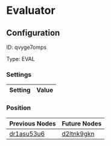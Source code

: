 # Evaluator
## Configuration
ID:  qvyge7omps

Type: EVAL 


### Settings
| Setting | Value  |
| :------------------------ | ---------------------------------------- |
 




### Position
| Previous Nodes | Future Nodes |
| :------------- | ------------ |
| [dr1asu53u6](./dr1asu53u6.md) | [d2ltnk9gkn](./d2ltnk9gkn.md) |